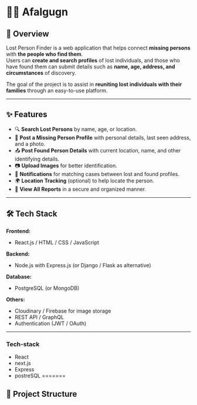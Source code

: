 
# 🕵️‍♂️ Afalgugn

## 📌 Overview
Lost Person Finder is a web application that helps connect **missing persons** with **the people who find them**.  
Users can **create and search profiles** of lost individuals, and those who have found them can submit details such as **name, age, address, and circumstances** of discovery.

The goal of the project is to assist in **reuniting lost individuals with their families** through an easy-to-use platform.

---

## ✨ Features
- 🔍 **Search Lost Persons** by name, age, or location.
- 📝 **Post a Missing Person Profile** with personal details, last seen address, and a photo.
- 📤 **Post Found Person Details** with current location, name, and other identifying details.
- 📷 **Upload Images** for better identification.
- 🔔 **Notifications** for matching cases between lost and found profiles.
- 🌍 **Location Tracking** (optional) to help locate the person.
- 📄 **View All Reports** in a secure and organized manner.

---

## 🛠️ Tech Stack
**Frontend:**
- React.js / HTML / CSS / JavaScript

**Backend:**
- Node.js with Express.js (or Django / Flask as alternative)

**Database:**
- PostgreSQL (or MongoDB)

**Others:**
- Cloudinary / Firebase for image storage
- REST API / GraphQL
- Authentication (JWT / OAuth)

---


### Tech-stack
- React
- next.js
- Express 
- postreSQL
=======
## 📂 Project Structure

